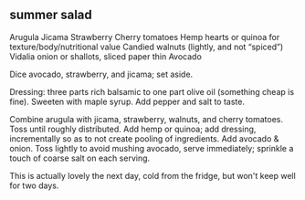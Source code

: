 summer salad
--
Arugula
Jicama
Strawberry
Cherry tomatoes
Hemp hearts or quinoa for texture/body/nutritional value
Candied walnuts (lightly, and not “spiced”)
Vidalia onion or shallots, sliced paper thin
Avocado

Dice avocado, strawberry, and jicama; set aside.

Dressing: three parts rich balsamic to one part olive oil (something cheap is fine). Sweeten with maple syrup. Add pepper and salt to taste.

Combine arugula with jicama, strawberry, walnuts, and cherry tomatoes. Toss until roughly distributed. Add hemp or quinoa; add dressing, incrementally so as to not create pooling of ingredients. Add avocado & onion. Toss lightly to avoid mushing avocado, serve immediately; sprinkle a touch of coarse salt on each serving.

This is actually lovely the next day, cold from the fridge, but won't keep well for two days.
